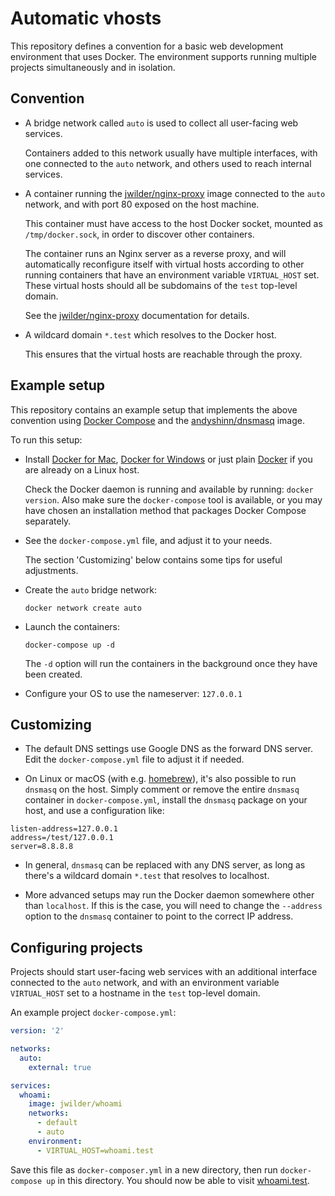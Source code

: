 # Automatic vhosts

This repository defines a convention for a basic web development environment
that uses Docker. The environment supports running multiple projects
simultaneously and in isolation.

## Convention

 - A bridge network called `auto` is used to collect all user-facing web
   services.

   Containers added to this network usually have multiple interfaces, with one
   connected to the `auto` network, and others used to reach internal services.

 - A container running the [jwilder/nginx-proxy] image connected to the `auto`
   network, and with port 80 exposed on the host machine.

   This container must have access to the host Docker socket, mounted as
   `/tmp/docker.sock`, in order to discover other containers.

   The container runs an Nginx server as a reverse proxy, and will
   automatically reconfigure itself with virtual hosts according to other
   running containers that have an environment variable `VIRTUAL_HOST` set.
   These virtual hosts should all be subdomains of the `test` top-level
   domain.

   See the [jwilder/nginx-proxy] documentation for details.

 - A wildcard domain `*.test` which resolves to the Docker host.

   This ensures that the virtual hosts are reachable through the proxy.

 [jwilder/nginx-proxy]: https://hub.docker.com/r/jwilder/nginx-proxy/

## Example setup

This repository contains an example setup that implements the above convention
using [Docker Compose] and the [andyshinn/dnsmasq] image.

To run this setup:

 * Install [Docker for Mac], [Docker for Windows] or just plain [Docker] if you
   are already on a Linux host.

   Check the Docker daemon is running and available by running:
   `docker version`. Also make sure the `docker-compose` tool is available, or
   you may have chosen an installation method that packages Docker Compose
   separately.

 * See the `docker-compose.yml` file, and adjust it to your needs.

   The section 'Customizing' below contains some tips for useful adjustments.

 * Create the `auto` bridge network:

   `docker network create auto`

 * Launch the containers:

   `docker-compose up -d`

   The `-d` option will run the containers in the background once they have
   been created.

 * Configure your OS to use the nameserver: `127.0.0.1`

 [Docker Compose]: https://docs.docker.com/compose/
 [andyshinn/dnsmasq]: https://hub.docker.com/r/andyshinn/dnsmasq/
 [Docker for Mac]: https://docs.docker.com/docker-for-mac/
 [Docker for Windows]: https://docs.docker.com/docker-for-windows/
 [Docker]: https://docs.docker.com/engine/installation/linux/

## Customizing

 - The default DNS settings use Google DNS as the forward DNS server. Edit the
   `docker-compose.yml` file to adjust it if needed.

 - On Linux or macOS (with e.g. [homebrew]), it's also possible to run
   `dnsmasq` on the host. Simply comment or remove the entire `dnsmasq`
   container in `docker-compose.yml`, install the `dnsmasq` package on your
   host, and use a configuration like:

```
listen-address=127.0.0.1
address=/test/127.0.0.1
server=8.8.8.8
```

 - In general, `dnsmasq` can be replaced with any DNS server, as long as
   there's a wildcard domain `*.test` that resolves to localhost.

 - More advanced setups may run the Docker daemon somewhere other than
   `localhost`. If this is the case, you will need to change the `--address`
   option to the `dnsmasq` container to point to the correct IP address.

 [homebrew]: http://brew.sh/

## Configuring projects

Projects should start user-facing web services with an additional interface
connected to the `auto` network, and with an environment variable
`VIRTUAL_HOST` set to a hostname in the `test` top-level domain.

An example project `docker-compose.yml`:

```yaml
version: '2'

networks:
  auto:
    external: true

services:
  whoami:
    image: jwilder/whoami
    networks:
      - default
      - auto
    environment:
      - VIRTUAL_HOST=whoami.test
```

Save this file as `docker-composer.yml` in a new directory, then run
`docker-compose up` in this directory. You should now be able to visit
[whoami.test](http://whoami.test/).

